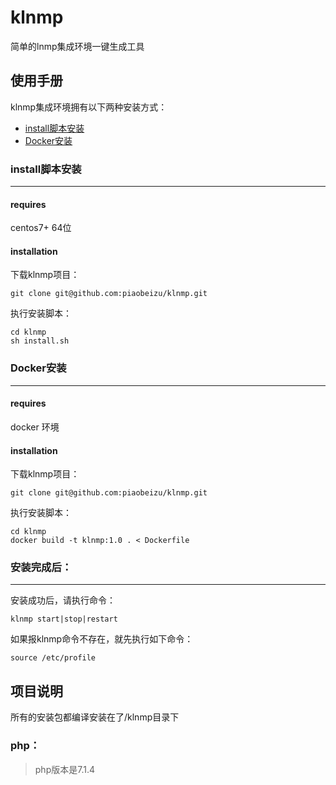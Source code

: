 klnmp
===

简单的lnmp集成环境一键生成工具

使用手册
---
klnmp集成环境拥有以下两种安装方式：

* [install脚本安装](#install脚本安装)
* [Docker安装](#Docker安装)

### install脚本安装
---

#### requires
centos7+ 64位

#### installation

下载klnmp项目：

```
git clone git@github.com:piaobeizu/klnmp.git
```

执行安装脚本：
```
cd klnmp
sh install.sh
```

### Docker安装
---

#### requires
docker 环境

#### installation

下载klnmp项目：

```
git clone git@github.com:piaobeizu/klnmp.git
```

执行安装脚本：
```
cd klnmp
docker build -t klnmp:1.0 . < Dockerfile
```

### 安装完成后：
---

安装成功后，请执行命令：
```$xslt
klnmp start|stop|restart
```
如果报klnmp命令不存在，就先执行如下命令：
```$xslt
source /etc/profile
```

项目说明
---

所有的安装包都编译安装在了/klnmp目录下

### php：

> php版本是7.1.4
